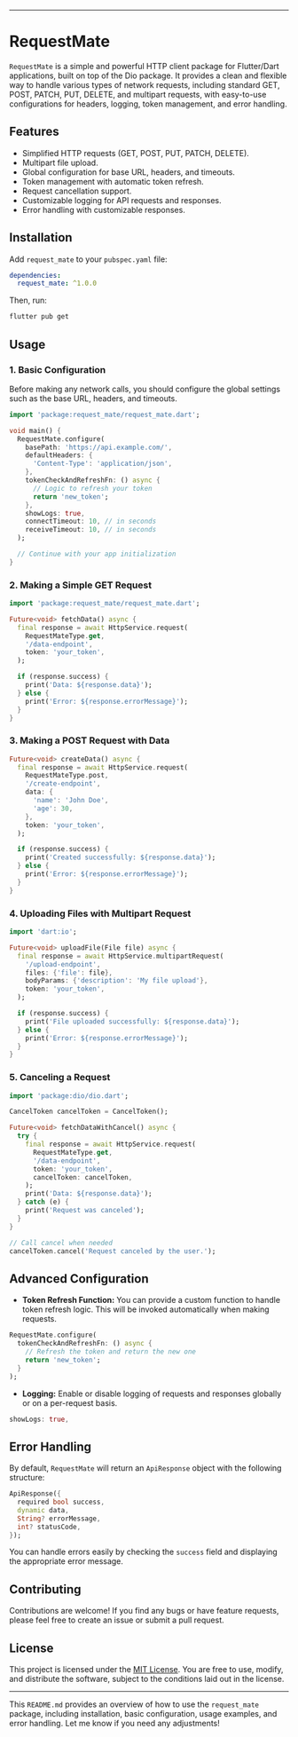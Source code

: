 
---

# RequestMate

`RequestMate` is a simple and powerful HTTP client package for Flutter/Dart applications, built on top of the Dio package. It provides a clean and flexible way to handle various types of network requests, including standard GET, POST, PATCH, PUT, DELETE, and multipart requests, with easy-to-use configurations for headers, logging, token management, and error handling.

## Features

- Simplified HTTP requests (GET, POST, PUT, PATCH, DELETE).
- Multipart file upload.
- Global configuration for base URL, headers, and timeouts.
- Token management with automatic token refresh.
- Request cancellation support.
- Customizable logging for API requests and responses.
- Error handling with customizable responses.

## Installation

Add `request_mate` to your `pubspec.yaml` file:

```yaml
dependencies:
  request_mate: ^1.0.0
```

Then, run:

```bash
flutter pub get
```

## Usage

### 1. Basic Configuration

Before making any network calls, you should configure the global settings such as the base URL, headers, and timeouts.

```dart
import 'package:request_mate/request_mate.dart';

void main() {
  RequestMate.configure(
    basePath: 'https://api.example.com/',
    defaultHeaders: {
      'Content-Type': 'application/json',
    },
    tokenCheckAndRefreshFn: () async {
      // Logic to refresh your token
      return 'new_token';
    },
    showLogs: true,
    connectTimeout: 10, // in seconds
    receiveTimeout: 10, // in seconds
  );

  // Continue with your app initialization
}
```

### 2. Making a Simple GET Request

```dart
import 'package:request_mate/request_mate.dart';

Future<void> fetchData() async {
  final response = await HttpService.request(
    RequestMateType.get,
    '/data-endpoint',
    token: 'your_token',
  );

  if (response.success) {
    print('Data: ${response.data}');
  } else {
    print('Error: ${response.errorMessage}');
  }
}
```

### 3. Making a POST Request with Data

```dart
Future<void> createData() async {
  final response = await HttpService.request(
    RequestMateType.post,
    '/create-endpoint',
    data: {
      'name': 'John Doe',
      'age': 30,
    },
    token: 'your_token',
  );

  if (response.success) {
    print('Created successfully: ${response.data}');
  } else {
    print('Error: ${response.errorMessage}');
  }
}
```

### 4. Uploading Files with Multipart Request

```dart
import 'dart:io';

Future<void> uploadFile(File file) async {
  final response = await HttpService.multipartRequest(
    '/upload-endpoint',
    files: {'file': file},
    bodyParams: {'description': 'My file upload'},
    token: 'your_token',
  );

  if (response.success) {
    print('File uploaded successfully: ${response.data}');
  } else {
    print('Error: ${response.errorMessage}');
  }
}
```

### 5. Canceling a Request

```dart
import 'package:dio/dio.dart';

CancelToken cancelToken = CancelToken();

Future<void> fetchDataWithCancel() async {
  try {
    final response = await HttpService.request(
      RequestMateType.get,
      '/data-endpoint',
      token: 'your_token',
      cancelToken: cancelToken,
    );
    print('Data: ${response.data}');
  } catch (e) {
    print('Request was canceled');
  }
}

// Call cancel when needed
cancelToken.cancel('Request canceled by the user.');
```

## Advanced Configuration

- **Token Refresh Function:** You can provide a custom function to handle token refresh logic. This will be invoked automatically when making requests.

```dart
RequestMate.configure(
  tokenCheckAndRefreshFn: () async {
    // Refresh the token and return the new one
    return 'new_token';
  }
);
```

- **Logging:** Enable or disable logging of requests and responses globally or on a per-request basis.

```dart
showLogs: true,
```

## Error Handling

By default, `RequestMate` will return an `ApiResponse` object with the following structure:

```dart
ApiResponse({
  required bool success,
  dynamic data,
  String? errorMessage,
  int? statusCode,
});
```

You can handle errors easily by checking the `success` field and displaying the appropriate error message.

## Contributing

Contributions are welcome! If you find any bugs or have feature requests, please feel free to create an issue or submit a pull request.

## License

This project is licensed under the [MIT License](LICENSE). You are free to use, modify, and distribute the software, subject to the conditions laid out in the license.

---

This `README.md` provides an overview of how to use the `request_mate` package, including installation, basic configuration, usage examples, and error handling. Let me know if you need any adjustments!